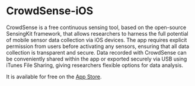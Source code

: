 # CrowdSense-iOS

CrowdSense is a free continuous sensing tool, based on the open-source SensingKit framework, that allows researchers to harness the full potential of mobile sensor data collection via iOS devices. The app requires explicit permission from users before activating any sensors, ensuring that all data collection is transparent and secure. Data recorded with CrowdSense can be conveniently shared within the app or exported securely via USB using iTunes File Sharing, giving researchers flexible options for data analysis.

It is available for free on the [App Store](https://itunes.apple.com/us/app/crowdsense/id930853606?ls=1&mt=8).
